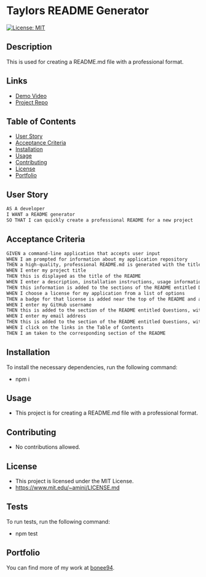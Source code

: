 # Taylors README Generator

  [![License: MIT](https://img.shields.io/badge/License-MIT-yellow.svg)](https://opensource.org/licenses/MIT)


## Description

This is used for creating a README.md file with a professional format.

## Links
- [Demo Video](https://drive.google.com/file/d/15s4tSSVtdsgonMGj6aGj4TbxcB5fjjCj/view)
- [Project Repo](https://github.com/Bonee94/Taylors-README-Generator)

## Table of Contents

- [User Story](#user-story)
- [Acceptance Criteria](#acceptance-criteria)
- [Installation](#installation)
- [Usage](#usage)
- [Contributing](#contributing)
- [License](#license)
- [Portfolio](#portfolio)

## User Story

```md
AS A developer
I WANT a README generator
SO THAT I can quickly create a professional README for a new project
```

## Acceptance Criteria

```md
GIVEN a command-line application that accepts user input
WHEN I am prompted for information about my application repository
THEN a high-quality, professional README.md is generated with the title of my project and sections entitled Description, Table of Contents, Installation, Usage, License, Contributing, Tests, and Questions
WHEN I enter my project title
THEN this is displayed as the title of the README
WHEN I enter a description, installation instructions, usage information, contribution guidelines, and test instructions
THEN this information is added to the sections of the README entitled Description, Installation, Usage, Contributing, and Tests
WHEN I choose a license for my application from a list of options
THEN a badge for that license is added near the top of the README and a notice is added to the section of the README entitled License that explains which license the application is covered under
WHEN I enter my GitHub username
THEN this is added to the section of the README entitled Questions, with a link to my GitHub profile
WHEN I enter my email address
THEN this is added to the section of the README entitled Questions, with instructions on how to reach me with additional questions
WHEN I click on the links in the Table of Contents
THEN I am taken to the corresponding section of the README
```

## Installation

To install the necessary dependencies, run the following command:

- npm i

## Usage

- This project is for creating a README.md file with a professional format.

## Contributing 

- No contributions allowed.

## License

  - This project is licensed under the MIT License.
  - https://www.mit.edu/~amini/LICENSE.md

  
## Tests

To run tests, run the following command:

- npm test

## Portfolio

  You can find more of my work at [bonee94](https://github.com/bonee94).

